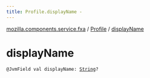 ```yaml
---
title: Profile.displayName - 
---
```


[mozilla.components.service.fxa](../index.html) / [Profile](index.html) / [displayName](./display-name.html)

# displayName

`@JvmField val displayName: `[`String`](https://kotlinlang.org/api/latest/jvm/stdlib/kotlin/-string/index.html)`?`